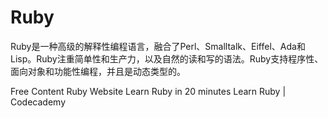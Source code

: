 # Ruby

Ruby是一种高级的解释性编程语言，融合了Perl、Smalltalk、Eiffel、Ada和Lisp。Ruby注重简单性和生产力，以及自然的读和写的语法。Ruby支持程序性、面向对象和功能性编程，并且是动态类型的。

<ResourceGroupTitle>Free Content</ResourceGroupTitle>
<BadgeLink colorScheme='blue' badgeText='Official Website' href='https://www.ruby-lang.org/en/'>Ruby Website</BadgeLink>
<BadgeLink badgeText='Course' colorScheme='green' href='https://www.ruby-lang.org/en/documentation/quickstart/'>Learn Ruby in 20 minutes</BadgeLink>
<BadgeLink badgeText='Course' colorScheme='green' href='https://www.codecademy.com/learn/learn-ruby'>Learn Ruby | Codecademy</BadgeLink>

